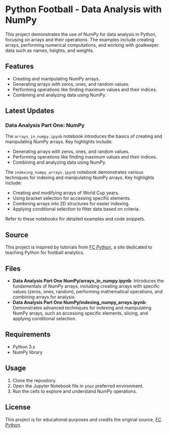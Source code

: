 # Python Football - Data Analysis with NumPy

This project demonstrates the use of NumPy for data analysis in Python, focusing on arrays and their operations. The examples include creating arrays, performing numerical computations, and working with goalkeeper data such as names, heights, and weights.

## Features
- Creating and manipulating NumPy arrays.
- Generating arrays with zeros, ones, and random values.
- Performing operations like finding maximum values and their indices.
- Combining and analyzing data using NumPy.

## Latest Updates

### Data Analysis Part One: NumPy
The `arrays_in_numpy.ipynb` notebook introduces the basics of creating and manipulating NumPy arrays. Key highlights include:
- Generating arrays with zeros, ones, and random values.
- Performing operations like finding maximum values and their indices.
- Combining and analyzing data using NumPy.

The `indexing_numpy_arrays.ipynb` notebook demonstrates various techniques for indexing and manipulating NumPy arrays. Key highlights include:
- Creating and modifying arrays of World Cup years.
- Using bracket selection for accessing specific elements.
- Combining arrays into 2D structures for easier indexing.
- Applying conditional selection to filter data based on criteria.

Refer to these notebooks for detailed examples and code snippets.

## Source
This project is inspired by tutorials from [FC Python](https://fcpython.com/), a site dedicated to teaching Python for football analytics.

## Files
- **Data Analysis Part One NumPy/arrays_in_numpy.ipynb**: Introduces the fundamentals of NumPy arrays, including creating arrays with specific values (zeros, ones, random), performing mathematical operations, and combining arrays for analysis.
- **Data Analysis Part One NumPy/indexing_numpy_arrays.ipynb**: Demonstrates advanced techniques for indexing and manipulating NumPy arrays, such as accessing specific elements, slicing, and applying conditional selection.

## Requirements
- Python 3.x
- NumPy library

## Usage
1. Clone the repository.
2. Open the Jupyter Notebook file in your preferred environment.
3. Run the cells to explore and understand NumPy operations.

## License
This project is for educational purposes and credits the original source, [FC Python](https://fcpython.com/).
